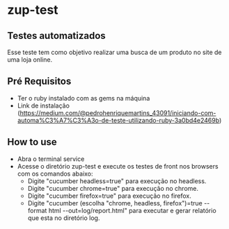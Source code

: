# zup-test

## Testes automatizados
Esse teste tem como objetivo realizar uma busca de um produto no site de uma loja online.

## Pré Requisitos

- Ter o ruby instalado com as gems na máquina
- Link de instalação (https://medium.com/@pedrohenriquemartins_43091/iniciando-com-automa%C3%A7%C3%A3o-de-teste-utilizando-ruby-3a0bd4e2469b) 

## How to use
- Abra o terminal service
- Acesse o diretório zup-test e execute os testes de front nos browsers com os comandos abaixo:
   * Digite "cucumber headless=true" para execução no headless.
   * Digite "cucumber chrome=true" para execução no chrome.
   * Digite "cucumber firefox=true" para execução no firefox.
   * Digite "cucumber (escolha "chrome, headless, firefox")=true --format html --out=log/report.html" para executar e gerar relatório que esta no diretório log.